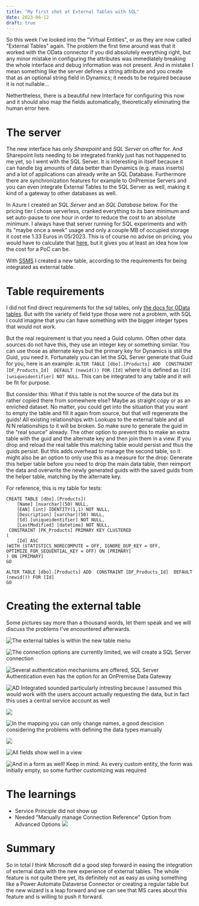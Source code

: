 ```yaml
---
title: "My first shot at External Tables with SQL"
date: 2023-06-12
draft: true
---
```


So this week I've looked into the "Virtual Entities", or as they are now called "External Tables" again. The problem the first time around was that it worked with the OData connector if you did absolutely everything right, but any minor mistake in configuring the attributes was immediately breaking the whole interface and debug information was not present. And in mistake I mean something like the server defines a string attribute and you create that as an optional string field in Dynamics; it needs to be required because it is not nullable...

Nethertheless, there is a beautiful new Interface for configuring this now and it should also map the fields automatically, theoretically eliminating the human error here.

# The server
The new interface has only _Sharepoint_ and _SQL Server_ on offer for. And Sharepoint lists needing to be integrated frankly just has not happened to me yet, so I went with the SQL Server. It is interesting in itself because it can handle big amounts of data better than Dynamics (e.g. mass inserts) and a lot of applications can already write an SQL Database. Furthermore there are synchronization features for example to OnPremise Servers and you can even integrate External Tables to the SQL Server as well, making it kind of a gateway to other databases as well.

In Azure I created an _SQL Server_ and an _SQL Database_ below. For the pricing tier I chose serverless, cranked everything to its bare minimum and set auto-pause to one hour in order to reduce the cost to an absolute minimum. I always have that server running for SQL experiments and with its "maybe once a week" usage and only a couple MB of occupied storage it cost me 1.33 Euros in 05/2023. This is of course no advise on pricing, you would have to calculate that [here](https://azure.microsoft.com/de-de/pricing/details/azure-sql-database/single/), but it gives you at least an idea how low the cost for a PoC can be.

With [SSMS](https://learn.microsoft.com/en-us/sql/ssms/download-sql-server-management-studio-ssms?view=sql-server-ver16) I created a new table, according to the requirements for being integrated as external table.

# Table requirements
I did not find direct requirements for the sql tables, only [the docs for OData tables](https://learn.microsoft.com/en-us/dynamics365/customerengagement/on-premises/customize/virtual-entity-odata-provider-requirements?view=op-9-1). But with the variety of field type those were not a problem, with SQL I could imagine that you can have something with the bigger integer types that would not work. 

But the real requirement is that you need a Guid column. Often other data sources do not have this, they use an integer key or something similar. You can use those as alternate keys but the primary key for Dynamics is still the Guid, you need it. Fortunately you can let the SQL Server generate that Guid for you, here is an example: `ALTER TABLE [dbo].[Products] ADD  CONSTRAINT [DF_Products_Id]  DEFAULT (newid()) FOR [Id]` where Id is defined as `[Id] [uniqueidentifier] NOT NULL`. This can be integrated to any table and it will be fit for purpose.

But consider this: What if this table is not the source of the data but its rather copied there from somewhere else? Maybe as straight copy or as an enriched dataset. No matter, you could get into the situation that you want to empty the table and fill it again from source, but that will regenerate the guids! All existing relationships with Lookups to the external table and all N:N relationships to it will be broken. So make sure to generate the guid in the "real source" already. The other option to prevent this to make an extra table with the guid and the alternate key and then join them in a view. If you drop and reload the real table this matching table would persist and thus the guids persist. But this adds overhead to manage the second table, so it might also be an option to only use this as a measure for the drop: Generate this helper table before you need to drop the main data table, then reimport the data and overwrite the newly generated guids with the saved guids from the helper table, matching by the alternate key. 

For reference, this is my table for tests:
```
CREATE TABLE [dbo].[Products](
	[Name] [nvarchar](50) NULL,
	[EAN] [int] IDENTITY(1,1) NOT NULL,
	[Description] [varchar](50) NULL,
	[Id] [uniqueidentifier] NOT NULL,
	[LastModified] [datetime] NOT NULL,
 CONSTRAINT [PK_Products] PRIMARY KEY CLUSTERED 
(
	[Id] ASC
)WITH (STATISTICS_NORECOMPUTE = OFF, IGNORE_DUP_KEY = OFF, OPTIMIZE_FOR_SEQUENTIAL_KEY = OFF) ON [PRIMARY]
) ON [PRIMARY]
GO

ALTER TABLE [dbo].[Products] ADD  CONSTRAINT [DF_Products_Id]  DEFAULT (newid()) FOR [Id]
GO
```

# Creating the external table
Some pictures say more than a thousand words, let them speak and we will discuss the problems I've encountered afterwards.

![The external tables is within the new table menu](NewButton.png)

![The connection options are currently limited, we will create a SQL Server connection](NewScreen.png)

![Several authentication mechanisms are offered, _SQL Server Authentication_ even has the option for an _OnPremise Data Gateway_](AuthenticationMechanisms.png)

![AD Integrated sounded particularly intresting because I assumed this would work with the users account actually requesting the data, but in fact this uses a central service account as well](ADIntegrated.png)

![](Tables.png)

![In the mapping you can only change names, a good descision considering the problems with defining the data types manually](Mapping.png)

![](Summary.png)

![All fields show well in a view](View.png)

![And in a form as well! Keep in mind: As every custom entity, the form was initially empty, so some further customizing was required](Form.png)

# The learnings
- Service Principle did not show up
- Needed "Manually manage Connection Reference" Option from Advanced Options
![](Error.png)

# Summary
So in total I think Microsoft did a good step forward in easing the integration of external data with the new experience of external tables. The whole feature is not quite there yet, its definitely not as easy as using something like a Power Automate Dataverse Connector or creating a regular table but the new wizard is a leap forward and we can see that MS cares about this feature and is willing to push it forward. 
